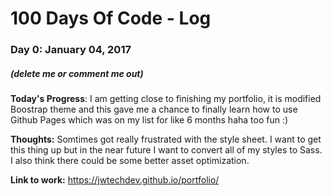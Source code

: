 # 100 Days Of Code - Log

### Day 0: January 04, 2017
##### (delete me or comment me out)

**Today's Progress**: I am getting close to finishing my portfolio, it is modified Boostrap theme and this gave me a chance to finally learn how to use Github Pages which was on my list for like 6 months haha too fun :)

**Thoughts:** Somtimes got really frustrated with the style sheet. I want to get this thing up but in the near future I want to convert all of my styles to Sass. I also think there could be some better asset optimization. 

**Link to work:** https://jwtechdev.github.io/portfolio/